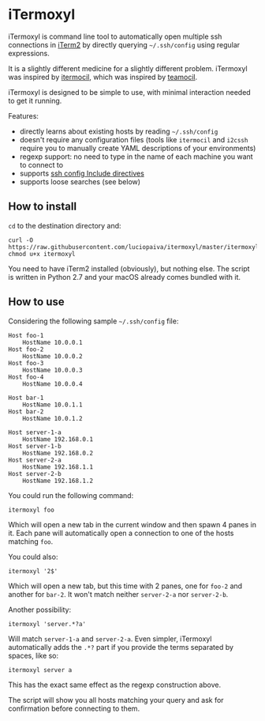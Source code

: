 
# iTermoxyl

iTermoxyl is command line tool to automatically open multiple ssh connections in [iTerm2](https://iterm2.com/) by directly querying `~/.ssh/config` using regular expressions.

It is a slightly different medicine for a slightly different problem. iTermoxyl was inspired by [itermocil](https://github.com/TomAnthony/itermocil), which was inspired by [teamocil](https://github.com/remiprev/teamocil).

iTermoxyl is designed to be simple to use, with minimal interaction needed to get it running.

Features:

- directly learns about existing hosts by reading `~/.ssh/config`
- doesn't require any configuration files (tools like `itermocil` and `i2cssh` require you to manually create YAML descriptions of your environments)
- regexp support: no need to type in the name of each machine you want to connect to
- supports [ssh config Include directives](https://man.openbsd.org/ssh_config#Include)
- supports loose searches (see below)

## How to install

`cd` to the destination directory and:

    curl -O https://raw.githubusercontent.com/luciopaiva/itermoxyl/master/itermoxyl
    chmod u+x itermoxyl

You need to have iTerm2 installed (obviously), but nothing else. The script is written in Python 2.7 and your macOS already comes bundled with it.

## How to use

Considering the following sample `~/.ssh/config` file:

```
Host foo-1
    HostName 10.0.0.1
Host foo-2
    HostName 10.0.0.2
Host foo-3
    HostName 10.0.0.3
Host foo-4
    HostName 10.0.0.4

Host bar-1
    HostName 10.0.1.1
Host bar-2
    HostName 10.0.1.2

Host server-1-a
    HostName 192.168.0.1
Host server-1-b
    HostName 192.168.0.2
Host server-2-a
    HostName 192.168.1.1
Host server-2-b
    HostName 192.168.1.2
```

You could run the following command:

    itermoxyl foo

Which will open a new tab in the current window and then spawn 4 panes in it. Each pane will automatically open a connection to one of the hosts matching `foo`.

You could also:

    itermoxyl '2$'

Which will open a new tab, but this time with 2 panes, one for `foo-2` and another for `bar-2`. It won't match neither `server-2-a` nor `server-2-b`.

Another possibility:

    itermoxyl 'server.*?a'

Will match `server-1-a` and `server-2-a`. Even simpler, iTermoxyl automatically adds the `.*?` part if you provide the terms separated by spaces, like so:

    itermoxyl server a

This has the exact same effect as the regexp construction above.

The script will show you all hosts matching your query and ask for confirmation before connecting to them.

